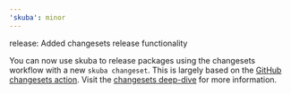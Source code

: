 ```yaml
---
'skuba': minor
---
```


release: Added changesets release functionality

You can now use skuba to release packages using the changesets workflow with a new `skuba changeset`. This is largely based on the [GitHub changesets action](https://github.com/changesets/action). Visit the [changesets deep-dive](https://seek-oss.github.io/skuba/docs/deep-dives/changesets.html) for more information.
